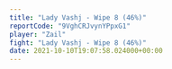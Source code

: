 ```yaml
---
title: "Lady Vashj - Wipe 8 (46%)"
reportCode: "9VghCRJvynYPpxG1"
player: "Zail"
fight: "Lady Vashj - Wipe 8 (46%)"
date: 2021-10-10T19:07:58.024000+00:00
---
```

